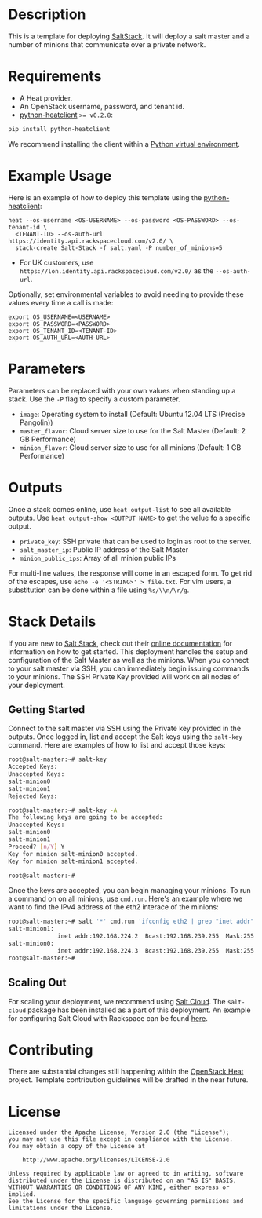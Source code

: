 Description
===========

This is a template for deploying [SaltStack](http://www.saltstack.com/). It
will deploy a salt master and a number of minions that communicate over a
private network.

Requirements
============
* A Heat provider.
* An OpenStack username, password, and tenant id.
* [python-heatclient](https://github.com/openstack/python-heatclient)
`>= v0.2.8`:

```bash
pip install python-heatclient
```

We recommend installing the client within a [Python virtual
environment](http://www.virtualenv.org/).

Example Usage
=============
Here is an example of how to deploy this template using the
[python-heatclient](https://github.com/openstack/python-heatclient):

```
heat --os-username <OS-USERNAME> --os-password <OS-PASSWORD> --os-tenant-id \
  <TENANT-ID> --os-auth-url https://identity.api.rackspacecloud.com/v2.0/ \
  stack-create Salt-Stack -f salt.yaml -P number_of_minions=5
```

* For UK customers, use `https://lon.identity.api.rackspacecloud.com/v2.0/` as
the `--os-auth-url`.

Optionally, set environmental variables to avoid needing to provide these
values every time a call is made:

```
export OS_USERNAME=<USERNAME>
export OS_PASSWORD=<PASSWORD>
export OS_TENANT_ID=<TENANT-ID>
export OS_AUTH_URL=<AUTH-URL>
```

Parameters
==========
Parameters can be replaced with your own values when standing up a stack. Use
the `-P` flag to specify a custom parameter.

* `image`: Operating system to install (Default: Ubuntu 12.04 LTS (Precise
  Pangolin))
* `master_flavor`: Cloud server size to use for the Salt Master (Default: 2 GB
  Performance)  
* `minion_flavor`: Cloud server size to use for all minions (Default: 1 GB
  Performance)

Outputs
=======
Once a stack comes online, use `heat output-list` to see all available outputs.
Use `heat output-show <OUTPUT NAME>` to get the value fo a specific output.

* `private_key`: SSH private that can be used to login as root to the server.
* `salt_master_ip`: Public IP address of the Salt Master
* `minion_public_ips`: Array of all minion public IPs

For multi-line values, the response will come in an escaped form. To get rid of
the escapes, use `echo -e '<STRING>' > file.txt`. For vim users, a substitution
can be done within a file using `%s/\\n/\r/g`.

Stack Details
=============
If you are new to [Salt Stack](http://www.saltstack.com/), check out their
[online documentation](http://docs.saltstack.com/) for information on how to
get started. This deployment handles the setup and configuration of the Salt
Master as well as the minions. When you connect to your salt master via SSH,
you can immediately begin issuing commands to your minions. The SSH Private Key
provided will work on all nodes of your deployment.

Getting Started
---------------
Connect to the salt master via SSH using the Private key provided in the
outputs.  Once logged in, list and accept the Salt keys using the `salt-key`
command.  Here are examples of how to list and accept those keys:

```bash
root@salt-master:~# salt-key
Accepted Keys:
Unaccepted Keys:
salt-minion0
salt-minion1
Rejected Keys:

root@salt-master:~# salt-key -A
The following keys are going to be accepted:
Unaccepted Keys:
salt-minion0
salt-minion1
Proceed? [n/Y] Y
Key for minion salt-minion0 accepted.
Key for minion salt-minion1 accepted.

root@salt-master:~#
```

Once the keys are accepted, you can begin managing your minions.  To run a
command on on all minions, use `cmd.run`.  Here's an example where we want to
find the IPv4 address of the eth2 interace of the minions:

```bash
root@salt-master:~# salt '*' cmd.run 'ifconfig eth2 | grep "inet addr"'
salt-minion1:
              inet addr:192.168.224.2  Bcast:192.168.239.255  Mask:255.255.240.0
salt-minion0:
              inet addr:192.168.224.3  Bcast:192.168.239.255  Mask:255.255.240.0
root@salt-master:~#
```

Scaling Out
-----------
For scaling your deployment, we recommend using [Salt
Cloud](http://docs.saltstack.com/en/latest/topics/cloud/config.html). The
`salt-cloud` package has been installed as a part of this deployment. An
example for configuring Salt Cloud with Rackspace can be found
[here](http://docs.saltstack.com/en/latest/topics/cloud/config.html#rackspace).

Contributing
============
There are substantial changes still happening within the [OpenStack
Heat](https://wiki.openstack.org/wiki/Heat) project. Template contribution
guidelines will be drafted in the near future.

License
=======
```
Licensed under the Apache License, Version 2.0 (the "License");
you may not use this file except in compliance with the License.
You may obtain a copy of the License at

    http://www.apache.org/licenses/LICENSE-2.0

Unless required by applicable law or agreed to in writing, software
distributed under the License is distributed on an "AS IS" BASIS,
WITHOUT WARRANTIES OR CONDITIONS OF ANY KIND, either express or implied.
See the License for the specific language governing permissions and
limitations under the License.
```
